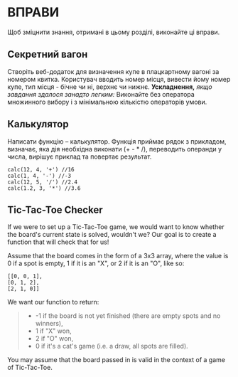 # ВПРАВИ

Щоб зміцнити знання, отримані в цьому розділі, виконайте ці вправи.

## Секретний вагон

Створіть веб-додаток для визначення купе в плацкартному вагоні за номером квитка. Користувач вводить номер місця, вивести йому номер купе, тип місця - бічне чи ні, верхнє чи нижнє.
**Ускладнення,** *якщо завдання здалося занадто легким:*
Виконайте без оператора множинного вибору і з мінімальною кількістю операторів умови.

## Калькулятор

Написати функцію – калькулятор. Функція приймає рядок з прикладом, визначає, яка дія необхідна виконати (+ - * /), переводить операнди у числа, вирішує приклад та повертає результат.

    calc(12, 4, '+') //16
    calc(1, 4, '-') //-3
    calc(12, 5, '/') //2.4
    calc(1.2, 3, '*') //3.6

## Tic-Tac-Toe Checker

If we were to set up a Tic-Tac-Toe game, we would want to know whether the board's current state is solved, wouldn't we? Our goal is to create a function that will check that for us!

Assume that the board comes in the form of a 3x3 array, where the value is 0 if a spot is empty, 1 if it is an "X", or 2 if it is an "O", like so:

    [[0, 0, 1],
    [0, 1, 2],
    [2, 1, 0]]

We want our function to return:

> -   -1 if the board is not yet finished (there are empty spots and no winners),
> -   1 if "X" won,
> -   2 if "O" won,
> -   0 if it's a cat's game (i.e. a draw, all spots are filled).

You may assume that the board passed in is valid in the context of a game of Tic-Tac-Toe.